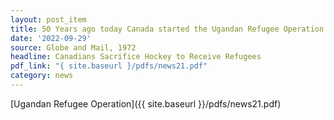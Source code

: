 ```yaml
---
layout: post_item
title: 50 Years ago today Canada started the Ugandan Refugee Operation
date: '2022-09-29'
source: Globe and Mail, 1972
headline: Canadians Sacrifice Hockey to Receive Refugees
pdf_link: "{ site.baseurl }/pdfs/news21.pdf"
category: news
---
```


[Ugandan Refugee Operation]({{ site.baseurl }}/pdfs/news21.pdf)